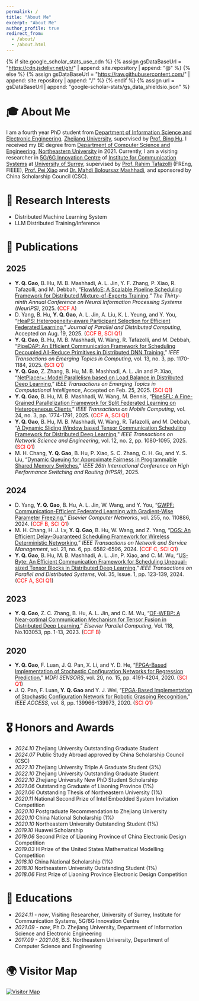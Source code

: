 ```yaml
---
permalink: /
title: "About Me"
excerpt: "About Me"
author_profile: true
redirect_from: 
  - /about/
  - /about.html
---
```


{% if site.google_scholar_stats_use_cdn %}
{% assign gsDataBaseUrl = "https://cdn.jsdelivr.net/gh/" | append: site.repository | append: "@" %}
{% else %}
{% assign gsDataBaseUrl = "https://raw.githubusercontent.com/" | append: site.repository | append: "/" %}
{% endif %}
{% assign url = gsDataBaseUrl | append: "google-scholar-stats/gs_data_shieldsio.json" %}

<span class='anchor' id='about-me'></span>

# 🎓 About Me

I am a fourth year PhD student from [Department of Information Science and Electronic Engineering](http://www.isee.zju.edu.cn/), [Zhejiang University](https://www.zju.edu.cn), supervised by [Prof. Bing Hu](https://person.zju.edu.cn/hubing). I received my BE degree from [Department of Computer Science and Engineering](http://www.cse.neu.edu.cn), [Northeastern University](http://www.neu.edu.cn) in 2021. Currently, I am a visiting researcher in [5G/6G Innovation Centre](https://www.surrey.ac.uk/institute-communication-systems/5g-6g-innovation-centre) of [Institute for Communication Systems](https://www.surrey.ac.uk/institute-communication-systems) at [University of Surrey](https://www.surrey.ac.uk/), supervised by [Prof. Rahim Tafazolli](https://www.surrey.ac.uk/people/rahim-tafazolli) (FREng, FIEEE), [Prof. Pei Xiao](https://www.surrey.ac.uk/people/pei-xiao) and [Dr. Mahdi Boloursaz Mashhadi](https://www.surrey.ac.uk/people/mahdi-boloursaz-mashhadi), and sponsored by China Scholarship Council (CSC).

<!-- 
My research interests include Distributed Machine Learning System, LLM Distributed Training/Inference and Federated/Split Learning. I have published more than 100 papers at the top international AI conferences with total <a href='https://scholar.google.com/citations?user=DhtAFkwAAAAJ'>google scholar citations <strong><span id='total_cit'>260000+</span></strong></a> (You can also use google scholar badge <a href='https://scholar.google.com/citations?user=DhtAFkwAAAAJ'><img src="https://img.shields.io/endpoint?url={{ url | url_encode }}&logo=Google%20Scholar&labelColor=f6f6f6&color=9cf&style=flat&label=citations"></a>).
-->

# 🚀 Research Interests
- Distributed Machine Learning System 
- LLM Distributed Training/Inference 

# 📝 Publications 
## 2025
- **Y. Q. Gao**, B. Hu, M. B. Mashhadi, A. L. Jin, Y. F. Zhang, P. Xiao, R. Tafazolli, and M. Debbah, “[FlowMoE: A Scalable Pipeline Scheduling Framework for Distributed Mixture-of-Experts Training](https://arxiv.org/abs/2510.00207),” *The Thirty-ninth Annual Conference on Neural Information Processing Systems (NeurIPS)*, 2025. (<span style="color:red;">CCF A</span>)
- D. Yang, B. Hu, **Y. Q. Gao**, A. L. Jin, A. Liu, K. L. Yeung, and Y. You, “[HeaPS: Heterogeneity-aware Participant Selection for Efficient Federated Learning](https://www.sciencedirect.com/science/article/abs/pii/S0743731525001352?via%3Dihub),” *Journal of Parallel and Distributed Computing*, Accepted on Aug. 19, 2025. (<span style="color:red;">CCF B, SCI Q1</span>)
- **Y. Q. Gao**, B. Hu, M. B. Mashhadi, W. Wang, R. Tafazolli, and M. Debbah, “[PipeDAP: An Efficient Communication Framework for Scheduling Decoupled All-Reduce Primitives in Distributed DNN Training](https://ieeexplore.ieee.org/document/11021340),” *IEEE Transactions on Emerging Topics in Computing*, vol. 13, no. 3, pp. 1170-1184, 2025. (<span style="color:red;">SCI Q1</span>)
- **Y. Q. Gao**, Z. Zhang, B. Hu, M. B. Mashhadi, A. L. Jin and P. Xiao, “[NetPlacer+: Model Parallelism based on Load Balance in Distributed Deep Learning](https://ieeexplore.ieee.org/document/10916805),” *IEEE Transactions on Emerging Topics in Computational Intelligence*, Accepted on Feb. 25, 2025. (<span style="color:red;">SCI Q1</span>)
- **Y. Q. Gao**, B. Hu, M. B. Mashhadi, W. Wang, M. Bennis, “[PipeSFL: A Fine-Grained Parallelization Framework for Split Federated Learning on Heterogeneous Clients](https://ieeexplore.ieee.org/document/10740645),” *IEEE Transactions on Mobile Computing*, vol. 24, no. 3, pp. 1774-1791, 2025. (<span style="color:red;">CCF A, SCI Q1</span>)
- **Y. Q. Gao**, B. Hu, M. B. Mashhadi, W. Wang, R. Tafazolli, and M. Debbah, “[A Dynamic Sliding Window based Tensor Communication Scheduling Framework for Distributed Deep Learning](https://ieeexplore.ieee.org/document/10816583)," *IEEE Transactions on Network Science and Engineering*, vol. 12, no. 2, pp. 1080-1095, 2025. (<span style="color:red;">SCI Q1</span>)
- M. H. Chang, **Y. Q. Gao**, B. Hu, P. Xiao, S. C. Zhang, C. H. Gu, and Y. S. Liu, “[Dynamic Queuing for Approximate Fairness in Programmable Shared Memory Switches](https://ieeexplore.ieee.org/document/11038847)," *IEEE 26th International Conference on High Performance Switching and Routing (HPSR)*, 2025.

## 2024
- D. Yang, **Y. Q. Gao**, B. Hu, A. L. Jin, W. Wang, and Y. You, “[GWPF: Communication-Efficient Federated Learning with Gradient-Wise Parameter Freezing](https://www.sciencedirect.com/science/article/pii/S1389128624007187),” *Elsevier Computer Networks*, vol. 255, no. 110886, 2024. (<span style="color:red;">CCF B, SCI Q1</span>)
- M. H. Chang, H. J. Lv, **Y. Q. Gao**, B. Hu, W. Wang, and Z. Yang, “[DGS: An Efficient Delay-Guaranteed Scheduling Framework for Wireless Deterministic Networking](https://ieeexplore.ieee.org/document/10669629),” *IEEE Transactions on Network and Service Management*, vol. 21, no. 6, pp. 6582-6596, 2024. (<span style="color:red;">CCF C, SCI Q1</span>)
- **Y. Q. Gao**, B. Hu, M. B. Mashhadi, A. L. Jin, P. Xiao, and C. M. Wu, “[US-Byte: An Efficient Communication Framework for Scheduling Unequal-sized Tensor Blocks in Distributed Deep Learning](https://ieeexplore.ieee.org/abstract/document/10314018),” *IEEE Transactions on Parallel and Distributed Systems*, Vol. 35, Issue. 1, pp. 123-139, 2024. (<span style="color:red;">CCF A, SCI Q1</span>)

## 2023
- **Y. Q. Gao**, Z. C. Zhang, B. Hu, A. L. Jin, and C. M. Wu, “[OF-WFBP: A Near-optimal Communication Mechanism for Tensor Fusion in Distributed Deep Learning](https://www.sciencedirect.com/science/article/pii/S0167819123000595),” *Elsevier Parallel Computing*, Vol. 118, No.103053, pp. 1-13, 2023. (<span style="color:red;">CCF B</span>)

## 2020
- **Y. Q. Gao**, F. Luan, J. Q. Pan, X. Li, and Y. D. He, “[FPGA-Based Implementation of Stochastic Configuration Networks for Regression Prediction](https://www.mdpi.com/1424-8220/20/15/4191),” *MDPI SENSORS*, vol. 20, no. 15, pp. 4191-4204, 2020. (<span style="color:red;">SCI Q1</span>)
- J. Q. Pan, F. Luan, **Y. Q. Gao** and Y. J. Wei, “[FPGA-Based Implementation of Stochastic Configuration Network for Robotic Grasping Recognition](https://ieeexplore.ieee.org/document/9152009),” *IEEE ACCESS*, vol. 8, pp. 139966-139973, 2020. (<span style="color:red;">SCI Q1</span>)

<!--  
<div class='paper-box'><div class='paper-box-image'><div><div class="badge">CVPR 2016</div><img src='images/500x300.png' alt="sym" width="100%"></div></div>
<div class='paper-box-text' markdown="1">

[Deep Residual Learning for Image Recognition](https://openaccess.thecvf.com/content_cvpr_2016/papers/He_Deep_Residual_Learning_CVPR_2016_paper.pdf)

**Kaiming He**, Xiangyu Zhang, Shaoqing Ren, Jian Sun

[**Project**](https://scholar.google.com/citations?view_op=view_citation&hl=zh-CN&user=DhtAFkwAAAAJ&citation_for_view=DhtAFkwAAAAJ:ALROH1vI_8AC) <strong><span class='show_paper_citations' data='DhtAFkwAAAAJ:ALROH1vI_8AC'></span></strong>
- Lorem ipsum dolor sit amet, consectetur adipiscing elit. Vivamus ornare aliquet ipsum, ac tempus justo dapibus sit amet. 
</div>
</div>

- [Lorem ipsum dolor sit amet, consectetur adipiscing elit. Vivamus ornare aliquet ipsum, ac tempus justo dapibus sit amet](https://github.com), A, B, C, **CVPR 2020**
-->

# 🎖 Honors and Awards
- *2024.10* Zhejiang University Outstanding Graduate Student
- *2024.07* Public Study Abroad approved by China Scholarship Council (CSC) 
- *2022.10* Zhejiang University Triple A Graduate Student (3%)
- *2022.10* Zhejiang University Outstanding Graduate Student
- *2022.10* Zhejiang University New PhD Student Scholarship 
- *2021.06* Outstanding Graduate of Liaoning Province (1%)
- *2021.06* Outstanding Thesis of Northeastern University (1%)
- *2020.11* National Second Prize of Intel Embedded System Invitation Competition
- *2020.10* Postgraduate Recommendation to Zhejiang University 
- *2020.10* China National Scholarship (1%) 
- *2020.10* Northeastern University Outstanding Student (1%) 
- *2019.10* Huawei Scholarship
- *2019.06* Second Prize of Liaoning Province of China Electronic Design Competition
- *2019.03* H Prize of the United States Mathematical Modelling Competition 
- *2018.10* China National Scholarship (1%) 
- *2018.10* Northeastern University Outstanding Student (1%)
- *2018.06* First Prize of Liaoning Province Electronic Design Competition 

# 📖 Educations
- *2024.11 - now*, Visiting Researcher, University of Surrey, Institute for Communication Systems, 5G/6G Innovation Centre  
- *2021.09 - now*, Ph.D. Zhejiang University, Department of Information Science and Electronic Engineering 
- *2017.09 - 2021.06*, B.S. Northeastern University, Department of Computer Science and Engineering 

# 🌍 Visitor Map
[![Visitor Map](https://www.clustrmaps.com/map_v2.png?d=avSSlIJR_7VyW55BGOF0bo7dC6Wb8nn9t6CGEsF2E6o&cl=ffffff)](https://clustrmaps.com/site/1c4q0)

<!-- 
# 💬 Invited Talks
- *2021.06*, Lorem ipsum dolor sit amet, consectetur adipiscing elit. Vivamus ornare aliquet ipsum, ac tempus justo dapibus sit amet. 
- *2021.03*, Lorem ipsum dolor sit amet, consectetur adipiscing elit. Vivamus ornare aliquet ipsum, ac tempus justo dapibus sit amet.  \| [\[video\]](https://github.com/)

# 💻 Internships
- *2019.05 - 2020.02*, [Lorem](https://github.com/), China.
-->
